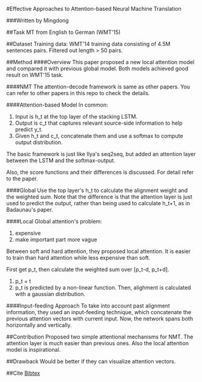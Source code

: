 #Effective Approaches to Attention-based Neural Machine Translation

###Written by Mingdong

##Task
MT from English to German (WMT'15)

##Dataset
Training data: WMT'14 training data consisting of 4.5M sentences pairs. Filtered out length > 50 pairs.

##Method
####Overview
This paper proposed a new local attention model and compared it with previous global model. Both models achieved good result on WMT'15 task.

####NMT
The attention-decode framework is same as other papers. You can refer to other papers in this repo to check the details.

####Attention-based Model
In common: 

1. Input is h_t at the top layer of the stacking LSTM.
2. Output is c\_t that captures relevant source-side information to help predict y\_t.
3. Given h\_t and c\_t, concatenate them and use a softmax to compute output distribution.

The basic framework is just like Ilya's seq2seq, but added an attention layer between the LSTM and the softmax-output.

Also, the score functions and their differences is discussed. For detail refer to the paper.

####Global
Use the top layer's h\_t to calculate the alignment weight and the weighted sum. Note that the difference is that the attention layer is just used to predict the output, rather than being used to calculate h\_t+1, as in Badaunau's paper.

####Local
Global attention's problem:

1. expensive
2. make important part more vague

Between soft and hard attention, they proposed local attention.
It is easier to train than hard attention while less expensive than soft.

First get p\_t, then calculate the weighted sum over [p\_t-d, p\_t+d].

1. p\_t = t 
2. p\_t is predicted by a non-linear function. Then, alighment is calculated with a gaussian distribution.

####Input-feeding Approach
To take into account past alignment information, they used an input-feeding technique, which concatenate the previous attention vectors with current input. Now, the network spans both horizontally and vertically.

##Contribution
Proposed two simple attentional mechanisms for NMT. The attention layer is much easier than previous ones. Also the local attention model is inspirational.

##Drawback
Would be better if they can visualize attention vectors.

##Cite
[Bibtex](https://scholar.google.com/scholar.bib?q=info:8iwlXnrxWqsJ:scholar.google.com/&output=citation&scisig=AAGBfm0AAAAAVwzT3IXk_yfEV1b570JBk-bga1x0Gh-Z&scisf=4&hl=en)